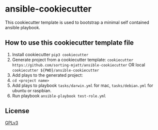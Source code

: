 # ansible-cookiecutter
This cookiecutter template is used to bootstrap a minimal self contained ansible playbook.

## How to use this cookiecutter template file
1. Install cookiecutter
  ```pip3 cookiecutter```
2. Generate project from a cookiecutter template:
  ```cookiecutter https://github.com/sorting-mjatt/ansible-cookiecutter```
  OR local
  ```cookiecutter ${PWD}/ansible-cookiecutter```
3. Add plays to the generated project:  
  1. `cd <project name>`
  2. Add plays to playbook `tasks/darwin.yml` for mac, `tasks/debian.yml` for ubuntu or raspbian. 
  3. Run playbook `ansible-playbook test-role.yml`


## License
[GPLv3](LICENSE)
